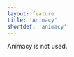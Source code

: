 ```yaml
---
layout: feature
title: 'Animacy'
shortdef: 'animacy'
---
```


Animacy is not used.
<!-- Interlanguage links updated Čt lis 12 09:42:59 CET 2020 -->
